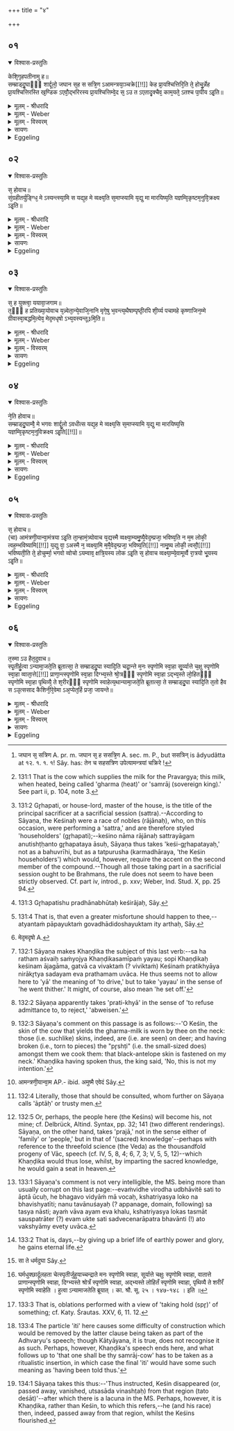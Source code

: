 +++
title = "४"

+++


## ०१


<details open><summary>विश्वास-प्रस्तुतिः</summary>

केशि᳘गृहपतीनामु ह॥  
सम्म्राड्दु᳘घाᳫँ᳭ शार्द्दूलो᳘ जघान स᳘ह स सत्रि᳘ण ऽआमन्त्रया᳘ञ्चक्रे[[!!]] केह प्रा᳘यश्चित्तिरि᳘ति ते᳘ होचु᳘र्न्नेह प्रा᳘यश्चित्तिरस्ति ख᳘ण्डिक ऽएवौ᳘द्भरिरस्य प्रा᳘यश्चित्तिम्वे᳘द स᳘ ऽउ त ऽएतादृ᳘क्चैव᳘ काम᳘यते᳘ ऽतश्च पा᳘पीय ऽइ᳘ति॥
</details>

<details><summary>मूलम् - श्रीधरादि</summary>

केशि᳘गृहपतीनामु ह॥  
सम्म्राड्दु᳘घाᳫँ᳭ शार्द्दूलो᳘ जघान स᳘ह स सत्रि᳘ण ऽआमन्त्रया᳘ञ्चक्रे[[!!]] केह प्रा᳘यश्चित्तिरि᳘ति ते᳘ होचु᳘र्न्नेह प्रा᳘यश्चित्तिरस्ति ख᳘ण्डिक ऽएवौ᳘द्भरिरस्य प्रा᳘यश्चित्तिम्वे᳘द स᳘ ऽउ त ऽएतादृ᳘क्चैव᳘ काम᳘यते᳘ ऽतश्च पा᳘पीय ऽइ᳘ति॥
</details>

<details><summary>मूलम् - Weber</summary>

केशि᳘गृहपतीनामु ह॥  
सम्राड्दु᳘घां शार्दूलो᳘ जघान स᳘ ह ससत्त्रि᳘ण [^wbr_1] आमन्त्रयां᳘ चक्रेॗ केह प्रा᳘यश्चित्तिरि᳘ति ते᳘ होचुॗर्नेह प्रा᳘यश्चित्तिरस्ति ख᳘ण्डिक एवौ᳘द्भारिरस्य प्रा᳘यश्चित्तिं वेद स᳘ उ त एतादृ᳘क्चैव᳘ काम᳘यते᳘ऽतश्च पा᳘पीय इ᳘ति॥  

[^wbr_1]: जघान स᳘ सत्रिण A. pr. m. जघान स᳘ ह ससत्रि᳘ण A. sec. m. P., but ससत्रिन् is âdyudâtta at १२. १. १. १! Sây. has: तेन च सहसत्रिण उपेत्यामन्त्रयां चक्रिरे !
</details>

<details><summary>मूलम् - विस्वरम्</summary>

**अथ पशुप्रायश्चित्तीयाः स्पृतिहोमाः ।**
 
केशिगृहपतीनामु ह सम्राड्दुघां शार्द्दूलो जघान । सह स सत्रिण आमंत्रयांचक्रे; केह प्रायश्चित्तिरिति । ते होचुः- नेह प्रायश्चित्तिरस्ति । खण्डिक एवौद्भरिरस्य प्रायश्चित्तिं वेद । स उ त एतादृक् चैव कामयते । अतश्च पापीय इति ॥ १ ॥ 
</details>

<details><summary>सायणः</summary>

अथ स्पृत्याख्यान् होमान् पशुप्रायश्चित्ततया विधातुं आख्यायिकामाह- **केशिगृहपतीनामु हे**त्यादिना । पुरा किल केशिनो नाम राजानः सत्रयागमनुतिष्ठन्तः गृहपतय आसुः । तेषां 'सम्राड्दुघां' प्रवर्ग्यदोहनार्थां गां 'शार्दूलः' दुष्टमृगः 'जघान' । तेन च 'सह स सत्रिणः' उपेत्य 'आमन्त्रयांचक्रे' । कथमिह धर्मधुग्हननविषये 'का प्रायश्चित्तिरिति' तेन पृष्टास्ते 'नेह प्रायश्चित्तिः अस्ति' इति उक्त्वा प्रायश्चित्तज्ञमकथयन् । उद्भरिपुत्रः 'खण्डिक एवास्य प्रायश्चित्तं' जानाति । 'सः' एव 'एतादृक्' एतादृशमेव 'कामयते' । कीदृशमिति तदाह- **अतश्च पापीय** इति । अत्यन्तं पापयुक्तं गोवधादिदोषयुक्तमित्यर्थः । तस्मात्तमेव पृच्छेति ॥ १ ॥ 
</details>

<details><summary>Eggeling</summary>

1. Now, once upon a time, a tiger killed the samrāj-cow [^egg_401] of those (who were sacrificing) with (the king of the) Keśin as their Gr̥hapati [^egg_402]. He (the king [^egg_403]) said to his fellow-sacrificers, 'What atonement is there for this?' They replied, 'There is no atonement for this: Khaṇḍika Audbhāri alone knows an atonement for it; but he certainly desires as much as this, and worse than this [^egg_404], (to happen) to thee.'

[^egg_401]: 131:1 That is the cow which supplies the milk for the Pravargya; this milk, when heated, being called 'gharma (heat)' or 'samrāj (sovereign king).' See part ii, p. 104, note 3.

[^egg_402]: 131:2 Gr̥hapati, or house-lord, master of the house, is the title of the principal sacrificer at a sacrificial session (sattra).--According to Sāyaṇa, the Keśinaḥ were a race of nobles (rājānaḥ), who, on this occasion, were performing a 'sattra,' and are therefore styled 'householders' (gr̥hapati);--keśino nāma rājānaḥ sattrayāgam anutishṭḥanto gr̥hapataya āsuḥ, Sāyaṇa thus takes 'keśi-gr̥hapatayaḥ,' not as a bahuvrīhi, but as a tatpurusha (karmadhāraya, 'the Keśin householders') which would, however, require the accent on the second member of the compound.--Though all those taking part in a sacrificial session ought to be Brahmans, the rule does not seem to have been strictly observed. Cf. part iv, introd., p. xxv; Weber, Ind. Stud. X, pp. 25 94.

[^egg_403]: 131:3 Gr̥hapatishu pradhānabhūtaḥ keśirājaḥ, Sāy.

[^egg_404]: 131:4 That is, that even a greater misfortune should happen to thee,--atyantaṁ pāpayuktaṁ govadhādidoshayuktam ity arthaḥ, Sāy.
</details>


## ०२


<details open><summary>विश्वास-प्रस्तुतिः</summary>

स᳘ होवाच॥  
सं᳘ग्रहीतर्युङ्ग्धि᳘ मे ऽस्यन्त्स्या᳘मि स यद्य᳘ह मे व्वक्ष्य᳘ति स᳘माप्स्यामि य᳘द्यु मा मारयिष्य᳘ति यज्ञम्वि᳘कृष्टम᳘नुवि᳘क्रक्ष्य ऽइ᳘ति॥
</details>

<details><summary>मूलम् - श्रीधरादि</summary>

स᳘ होवाच॥  
सं᳘ग्रहीतर्युङ्ग्धि᳘ मे ऽस्यन्त्स्या᳘मि स यद्य᳘ह मे व्वक्ष्य᳘ति स᳘माप्स्यामि य᳘द्यु मा मारयिष्य᳘ति यज्ञम्वि᳘कृष्टम᳘नुवि᳘क्रक्ष्य ऽइ᳘ति॥
</details>

<details><summary>मूलम् - Weber</summary>

स᳘ होवाच॥  
सं᳘ग्रहीतर्युङ्ग्धि᳘ मे स्यन्त्स्या᳘मि स यद्य᳘ह मे वक्ष्य᳘ति स᳘माप्स्यामि य᳘द्यु मा मारयिष्य᳘ति यज्ञं वि᳘कृष्टम᳘नु वि᳘क्रक्ष्य इ᳘ति॥
</details>

<details><summary>मूलम् - विस्वरम्</summary>

स होवाच- संग्रहीतर्युङ्धि मे । स्यन्त्स्यामि । स यद्यह मे वक्ष्यति । समाप्स्यामि । यद्यु मा मारयिष्यति । यज्ञं विकृष्टमनुविक्रक्ष्य इति ॥ २ ॥ 
</details>

<details><summary>सायणः</summary>

अथ गृहपतिषु प्रधानभूतः केशिराजः रथयंतारमुवाच- मे रथं 'युङ्धि' योजय । 'स्यन्त्स्यामि' गमिष्यामि । 'सः' ह खण्डिकः 'यदि अह मे वक्ष्यति' प्रायश्चित्तिं तर्हि 'समाप्स्यामि' सत्रम् । अथ प्रायश्चित्तिकथनमकृत्वा निराकरिष्यति । तदा 'विकृष्टं' विकारं प्राप्तं 'यज्ञमनु' अहमपि 'विक्रक्ष्ये' विकारं प्राप्स्ये ॥ २ ॥ 
</details>

<details><summary>Eggeling</summary>

2. He said, 'Charioteer, put to my horses; I shall drive thither: if so be he will tell me, I shall succeed (with my sacrifice); but if he will have me die, I shall be shattered along with the shattered sacrifice.'
</details>


## ०३


<details open><summary>विश्वास-प्रस्तुतिः</summary>

स᳘ ह युक्त्वा᳘ ययावा᳘जगाम॥  
त᳘ᳫँ᳘ ह प्रतिख्या᳘योवाच य᳘न्न्वेता᳘न्ये᳘वाजि᳘नानि मृगे᳘षु भ᳘वन्त्य᳘थैषाम्पृष्ठी᳘रपि शी᳘र्य्य पचामहे कृष्णाजिन᳘म्मे ग्रीवास्वा᳘बद्धमि᳘त्येव᳘ मेद᳘मधृषो ऽभ्य᳘वस्यन्तू३मि᳘ति॥
</details>

<details><summary>मूलम् - श्रीधरादि</summary>

स᳘ ह युक्त्वा᳘ ययावा᳘जगाम॥  
त᳘ᳫँ᳘ ह प्रतिख्या᳘योवाच य᳘न्न्वेता᳘न्ये᳘वाजि᳘नानि मृगे᳘षु भ᳘वन्त्य᳘थैषाम्पृष्ठी᳘रपि शी᳘र्य्य पचामहे कृष्णाजिन᳘म्मे ग्रीवास्वा᳘बद्धमि᳘त्येव᳘ मेद᳘मधृषो ऽभ्य᳘वस्यन्तू३मि᳘ति॥
</details>

<details><summary>मूलम् - Weber</summary>

स᳘ ह युक्त्वा᳘ ययावा᳘जगाम॥  
त᳘ᳫं᳘ ह प्रतिख्या᳘योवाच यॗन्न्वेता᳘न्येॗवाजि᳘नानि मृगे᳘षु भ᳘वन्त्य᳘थैषाम् पृष्टी᳘रपिशी᳘र्य पचामहे कृष्णाजिन᳘म् मे ग्रीवास्वा᳘बद्धमि᳘त्येव᳘ मेद᳘मधृषोऽभ्य᳘वस्यन्त्तू३ मि᳘ति [^wbr_2] ॥  

[^wbr_2]: मेद᳘मदृषो A.
</details>

<details><summary>मूलम् - विस्वरम्</summary>

स ह युक्त्वा ययौ । आजगाम । तं ह प्रतिख्यायोवाच । यन्नु एतान्येवाजिनानि मृगेषु भवन्ति । अथैषां पृष्ठीरपि शीर्य पचामहे । कृष्णाजिनं मे ग्रीवास्वाबद्धमिति । एव मेदमधृषो ऽभ्यवस्यन्तू ३ मिति ॥ ३ ॥ 
</details>

<details><summary>सायणः</summary>

'स ह' रथमश्वैः संयोज्य खंडिकसमीपं 'ययौ' । सो ऽपि खण्डिकः 'तं' केशिनं 'आजगाम' । गत्वा च विवक्तुं केशिनं 'प्रतिख्याय' निराकृत्य स्वयमेव प्रथमं 'उवाच' । हे केशिन् ! त्वया यत् धर्मदुघाया गोः अजिनं ग्रीवासु धृतम् । 'एतान्येव' एतादृशान्येव 'अजिनानि मृगेषु भवंति' उपलभ्यन्ते । 'अथैषां' मध्ये 'पृष्ठीः' अल्पशरीरा मृगीरपि 'शीर्य' विशरणं कृत्वा 'पचामहे' । तदीयं 'कृष्णाजिनं मे ग्रीवासु' कण्ठे 'आबद्धं' 'इति' 'अभ्यवस्यन्तुं' हन्तुं 'मा' मां 'इदमधृषः' धार्ष्ट्यं कृतवान् ॥ ३ ॥ 
</details>

<details><summary>Eggeling</summary>

3. Having put to the horses, he drove off, and

came thither [^egg_405]. When he (Khaṇḍika) saw [^egg_406] him, he said, 'Seeing that there are those skins on deer, we break their ribs and cook them: the skin of the black antelope is attached to my neck [^egg_407]--is it with thoughts such as these that thou hast dared to drive over to me?'

[^egg_405]: 132:1 Sāyaṇa makes Khaṇḍika the subject of this last verb:--sa ha ratham aśvaiḥ saṁyojya Khaṇḍikasamīpaṁ yayau; sopi Khaṇḍikaḥ keśinam ājagāma, gatvā ca vivaktaṁ (? viviktaṁ) Keśinaṁ pratikhyāya nirākr̥tya sadayam eva prathamam uvāca. He thus seems not to allow here to 'yā' the meaning of 'to drive,' but to take 'yayau' in the sense of 'he went thither.' It might, of course, also mean 'he set off.'

[^egg_406]: 132:2 Sāyaṇa apparently takes 'prati-khyā' in the sense of 'to refuse admittance to, to reject,' 'abweisen.'

[^egg_407]: 132:3 Sāyaṇa's comment on this passage is as follows:--'O Keśin, the skin of the cow that yields the gharma-milk is worn by thee on the neck: those (i.e. suchlike) skins, indeed, are (i.e. are seen) on deer; and having broken (i.e., torn to pieces) the "pr̥shṭi" (i.e. the small-sized does) amongst them we cook them: that black-antelope skin is fastened on my neck.' Khaṇḍika having spoken thus, the king said, 'No, this is not my intention.'
</details>


## ०४


<details open><summary>विश्वास-प्रस्तुतिः</summary>

ने᳘ति होवाच॥  
सम्म्राड्दु᳘घाम्वै᳘ मे भगवः शार्द्दू᳘लो ऽवधीत्स यद्य᳘ह मे व्वक्ष्य᳘सि स᳘माप्स्यामि य᳘द्यु मा मारयिष्य᳘सि यज्ञम्वि᳘कृष्टम᳘नुविक्रक्ष्य ऽइ᳘ति[[!!]]॥
</details>

<details><summary>मूलम् - श्रीधरादि</summary>

ने᳘ति होवाच॥  
सम्म्राड्दु᳘घाम्वै᳘ मे भगवः शार्द्दू᳘लो ऽवधीत्स यद्य᳘ह मे व्वक्ष्य᳘सि स᳘माप्स्यामि य᳘द्यु मा मारयिष्य᳘सि यज्ञम्वि᳘कृष्टम᳘नुविक्रक्ष्य ऽइ᳘ति[[!!]]॥
</details>

<details><summary>मूलम् - Weber</summary>

ने᳘ति होवाच॥  
सम्राड्दु᳘घां वै᳘ मे भगवः शार्दूॗलोऽवधीत्स यद्य᳘ह मे वक्ष्य᳘सि स᳘माप्स्यामि य᳘द्यु मा मारयिष्य᳘सि यज्ञं वि᳘कृष्टम᳘नु वि᳘क्रक्ष्य इ᳘ति॥
</details>

<details><summary>मूलम् - विस्वरम्</summary>

नेति होवाच । सम्राड्दुघां वै मे भगवः शार्दूलो ऽवधीत् । स यद्यह मे वक्ष्यसि । रामाप्स्यामि । यद्यु मा मारयिष्यसि । यज्ञं विकृष्टमनुविक्रक्ष्य इति ॥ ४ ॥ 
</details>

<details><summary>सायणः</summary>

एवं तेन खंडिकेनोक्ते 'सः' 'राजा' 'नेति होवाच' अयमभिप्रायो न भवति । किंतु हे भगवन् ! 'सम्राड्दुघां' 'शार्द्दूलो ऽवधीत्' । तस्मात् 'सः' त्वं 'यद्यह' यद्येव 'मे' 'वक्ष्यसि' तस्य समाधानोपायं तर्हि यज्ञं 'समाप्स्यामि' । अथ 'यदि उ' 'मा' मां 'मारयिष्यसि' तदा यज्ञं न समाप्स्यामि । तथा सति तदा स यज्ञो विकृष्टो भविष्यति । तं 'विकृष्टं यज्ञमनु' अहमपि 'विक्रक्ष्ये' इत्युवाच ॥ ४ ॥
</details>

<details><summary>Eggeling</summary>

4. 'Not so,' he replied; 'a tiger has killed my samrāj-cow, reverend sir; if so be thou wilt tell me, I shall succeed; but if thou wilt have me die, I shall be shattered along with the shattered sacrifice.'
</details>


## ०५


<details open><summary>विश्वास-प्रस्तुतिः</summary>

स᳘ होवाच॥  
(चा) आमंत्रणी᳘यान्वा᳘मंत्रया ऽइ᳘ति ता᳘न्हामं᳘त्र्योवाच य᳘द्यस्मै व्वक्ष्या᳘म्यमु᳘ष्यै᳘वेद᳘म्प्रजा᳘ भविष्य᳘ति न म᳘म लोकी᳘ त्वह᳘म्भविष्यामि[[!!]] य᳘द्यु वा᳘ ऽअस्मै न᳘ व्वक्ष्या᳘मि म᳘मै᳘वेद᳘म्प्रजा᳘ भविष्य᳘ति[[!!]] नामु᳘ष्य लोकी᳘ त्वसौ᳘[[!!]] भविष्यती᳘ति ते᳘ होचुर्म्मा᳘ भगवो व्वोचो ऽयम्वाव᳘ क्षत्रि᳘यस्य लोक ऽइ᳘ति स᳘ होवाच व्वक्ष्या᳘म्ये᳘वामूर्व्वै रा᳘त्रयो भू᳘यस्य ऽइ᳘ति॥
</details>

<details><summary>मूलम् - श्रीधरादि</summary>

स᳘ होवाच॥  
(चा) आमंत्रणी᳘यान्वा᳘मंत्रया ऽइ᳘ति ता᳘न्हामं᳘त्र्योवाच य᳘द्यस्मै व्वक्ष्या᳘म्यमु᳘ष्यै᳘वेद᳘म्प्रजा᳘ भविष्य᳘ति न म᳘म लोकी᳘ त्वह᳘म्भविष्यामि[[!!]] य᳘द्यु वा᳘ ऽअस्मै न᳘ व्वक्ष्या᳘मि म᳘मै᳘वेद᳘म्प्रजा᳘ भविष्य᳘ति[[!!]] नामु᳘ष्य लोकी᳘ त्वसौ᳘[[!!]] भविष्यती᳘ति ते᳘ होचुर्म्मा᳘ भगवो व्वोचो ऽयम्वाव᳘ क्षत्रि᳘यस्य लोक ऽइ᳘ति स᳘ होवाच व्वक्ष्या᳘म्ये᳘वामूर्व्वै रा᳘त्रयो भू᳘यस्य ऽइ᳘ति॥
</details>

<details><summary>मूलम् - Weber</summary>

स᳘ होवाच॥  
आमन्त्रणी᳘यान्न्वा᳘मन्त्रया [^wbr_3] इ᳘ति ता᳘न्हाम᳘न्त्र्योवाच य᳘द्यस्मै वक्ष्या᳘म्यमु᳘ष्यैॗवेद᳘म् प्रजा᳘ भविष्य᳘ति न म᳘म लोकी त्व᳘ह᳘म् भविष्यामि य᳘द्यु वा᳘ अस्मै न᳘ वक्ष्या᳘मि म᳘मैॗवेद᳘म् प्रजा᳘ भविष्य᳘तिॗ नामु᳘ष्य लोकी त्व᳘सौ᳘ भविष्यती᳘ति ते᳘ होचुर्मा᳘ भगवो वोचोऽयं वाव᳘ क्षत्रि᳘यस्य लोक इ᳘ति स᳘ होवाच वक्ष्या᳘म्येॗवामूर्वै रा᳘त्रयो भू᳘यस्य इ᳘ति॥  

[^wbr_3]: आमन्त्रणी᳘यान्वा᳘म AP.- ibid. अमुष्मै एवेदं Sây.
</details>

<details><summary>मूलम् - विस्वरम्</summary>

स होवाच- आमंत्रणीयान्वामंत्रया इति । तान् हामंत्र्योवाच । यद्यस्मै वक्ष्यामि; अमुष्यैवेदं प्रजा भविष्यति, न मम, लोकी त्वहं भविष्यामि । यद्यु वा अस्मै न वक्ष्यामि; ममैवेदं प्रजा भविष्यति, नामुष्य, लोकी त्वसौ भविष्यतीति । ते होचुः- मा भगवो वोचः । अयं वाव क्षत्त्रियस्य लोक इति । स होवाच- वक्ष्याम्येव, अमूर्वै रात्रयो भूयस्य इति ॥ ५ ॥ 
</details>

<details><summary>सायणः</summary>

'स होवाच' एवमुक्तः खंडिकः कथनविषये संदिहानः सन् 'आमंत्रणीयान्' आत्मीयान् 'उत्' क्षिप्रं 'आमंत्रयै' आह्वयै इत्युवाच । तानामंत्रणीयान् 'आमंत्र्य' इत्थमुवाच । हे विचारकाः ! शृणुत । 'यदि अस्मै' केशिने 'वक्ष्यामि' प्रायश्चित्तविधां तर्हि 'अमुष्य' केशिनः 'एव' 'इदं' सर्वं 'प्रजा' भविष्यति, 'न मम' भविष्यति प्रजा । विद्याप्राप्तये अस्मत्तो ऽपतत्वात् । परं 'अहं' 'लोकी' विद्याप्रदानसुकृतेन परलोकवानेव भविष्यामि । यदि 'अस्मै न वक्ष्यामि' । तर्हि 'ममैव' 'प्रजा भविष्यति' । 'नामुष्य' राज्ञः, प्रजाफलसाधनविद्याया अप्राप्तत्वात् । न पुनः 'लोकी' लोकवान् 'असौ' राजा 'भविष्यति' । कर्मवैगुण्यस्य अपरिहारिष्यमाणत्वात् । एवं विरोधे उद्भाविते सति 'ते' आप्ता 'ऊचुः'- हे भगवः ! विद्यां 'मा वोचः' । क्षत्रियस्यास्य लोको न भविष्यतीति । ननु- तवानुशयः स तस्य नास्तीति । 'अयं वाव' अयमेव खलु 'क्षत्रियस्य लोकः' । तस्मात् सो ऽस्त्यत्र । तैः एवमुक्ते सति 'सः' खंडिकः तद्वचनमतिक्रम्य 'उवाच' । एतल्लोकसंबंधिन्यो रात्रयः अल्पीयस्यः । 'अमू रात्रयः' परलोकसंबंधिन्यो बह्व्यो भवंति । अतः 'वक्ष्याम्येव' इत्युवाच ॥ ५ ॥ 
</details>

<details><summary>Eggeling</summary>

5. He said, 'I will take counsel with my counsellors [^egg_408].' Having called them to counsel, he said, 'If I tell him, his race, not mine, will prevail here [^egg_409],

[^egg_408]: 132:4 Literally, those that should be consulted, whom further on Sāyaṇa calls 'āptāḥ' or trusty men.

[^egg_409]: 132:5 Or, perhaps, the people here (the Keśins) will become his, not mine; cf. Delbrück, Altind. Syntax, pp. 32; 141 (two different renderings). Sāyaṇa, on the other hand, takes 'prajā,' not in the sense either of 'family' or 'people,' but in that of '(sacred) knowledge'--perhaps with reference to the threefold science (the Veda) as the  thousandfold progeny of Vāc, speech (cf. IV, 5, 8, 4; 6, 7, 3; V, 5, 5, 12)--which Khaṇḍika would thus lose, whilst, by imparting the sacred knowledge, he would gain a seat in heaven.

but I shall gain the (other) world; and if I do not tell him, my own race, not his, will prevail here, but he will gain the (other) world.' They said, 'Do not tell him, reverend sir, for, surely, this (the earth) is the Kshatriya's world [^egg_410].' He replied, 'Nay, I will tell him: there are more nights [^egg_411] up yonder.'

[^egg_410]: 133:1 Sāyaṇa's comment is not very intelligible, the MS. being more than usually corrupt on this last page:--evaṁvidhe virodha udbhāvitê sati to āptā ūcuḥ, he bhagavo vidyāṁ mā vocaḥ, kshatriyasya loko na bhavishyatīti; nanu tavānuśayaḥ (? appanage, domain, following) sa tasya nāsti; ayaṁ vāva ayam eva khalu, kshatriyasya lokas tasmāt sauspatrāter (?) evam ukte sati sadvecenarāpatra bhavānti (!) ato vakshyāmy evety uvāca.

[^egg_411]: 133:2 That is, days,--by giving up a brief life of earthly power and glory, he gains eternal life.
</details>


## ०६


<details open><summary>विश्वास-प्रस्तुतिः</summary>

त᳘स्मा ऽउ हैत᳘दुवाच॥  
स्पृ᳘तीर्हु᳘त्वा ऽन्यामा᳘जते᳘ति ब्रूतात्सा᳘ ते सम्म्राड्दु᳘घा स्यादि᳘ति चद्रा᳘न्त्ते म᳘नः स्पृणोमि स्वा᳘हा सू᳘र्य्यात्ते च᳘क्षु स्पृणोमि स्वा᳘हा व्वाता᳘त्ते[[!!]] प्राणा᳘न्त्स्पृणोमि स्वा᳘हा दिग्भ्य᳘स्ते श्रो᳘त्रᳫँ᳭ स्पृणोमि स्वा᳘हा ऽद्भ्य᳘स्ते लो᳘हितᳫँ᳭ स्पृणोमि स्वा᳘हा पृथिव्यै᳘ ते श᳘रीरᳫँ᳭ स्पृणोमि स्वाहेत्य᳘थान्यामा᳘जते᳘ति ब्रूतात्सा᳘ ते सम्म्राड्दु᳘घा स्यादि᳘ति त᳘तो हैव स ऽउ᳘त्ससाद कैशिनी᳘रे᳘वेमा ऽअ᳘प्येत᳘र्हि प्रजा᳘ जायन्ते॥
</details>

<details><summary>मूलम् - श्रीधरादि</summary>

त᳘स्मा ऽउ हैत᳘दुवाच॥  
स्पृ᳘तीर्हु᳘त्वा ऽन्यामा᳘जते᳘ति ब्रूतात्सा᳘ ते सम्म्राड्दु᳘घा स्यादि᳘ति चद्रा᳘न्त्ते म᳘नः स्पृणोमि स्वा᳘हा सू᳘र्य्यात्ते च᳘क्षु स्पृणोमि स्वा᳘हा व्वाता᳘त्ते[[!!]] प्राणा᳘न्त्स्पृणोमि स्वा᳘हा दिग्भ्य᳘स्ते श्रो᳘त्रᳫँ᳭ स्पृणोमि स्वा᳘हा ऽद्भ्य᳘स्ते लो᳘हितᳫँ᳭ स्पृणोमि स्वा᳘हा पृथिव्यै᳘ ते श᳘रीरᳫँ᳭ स्पृणोमि स्वाहेत्य᳘थान्यामा᳘जते᳘ति ब्रूतात्सा᳘ ते सम्म्राड्दु᳘घा स्यादि᳘ति त᳘तो हैव स ऽउ᳘त्ससाद कैशिनी᳘रे᳘वेमा ऽअ᳘प्येत᳘र्हि प्रजा᳘ जायन्ते॥
</details>

<details><summary>मूलम् - Weber</summary>

त᳘स्मा उ हैत᳘दुवाच॥  
स्पृ᳘तीर्हुॗत्वान्यामा᳘जते᳘ति ब्रूतात्सा᳘ ते सम्राड्दु᳘घा स्यादि᳘ति चन्द्रा᳘त्ते म᳘न स्पृणोमि स्वा᳘हा सू᳘र्यात्ते च᳘क्षु स्पृणोमि स्वा᳘हा वा᳘तात्ते प्राणा᳘न्त्स्पृणोमि स्वा᳘हा दिग्भ्य᳘स्ते श्रो᳘त्रᳫं स्पृणोमि स्वा᳘हाद्भ्य᳘स्ते लो᳘हितᳫं स्पृणोमि स्वा᳘हा पृथिव्यै᳘ ते श᳘रीरᳫं स्पृणोमि स्वाहेत्य᳘थान्यामा᳘जते᳘ति ब्रूतात्सा᳘ ते सम्राड्दु᳘घा [^wbr_4] स्यादि᳘ति त᳘तो हैव स उ᳘त्ससाद कैशिनी᳘रेॗवेमा अ᳘प्येत᳘र्हि प्रजा᳘ जायन्ते॥  

[^wbr_4]: सा ते धर्मदुघा Sây.
</details>

<details><summary>मूलम् - विस्वरम्</summary>

तस्मा उ हैतदुवाच- स्पृतीर्हुत्वा ऽन्यामाजतेति ब्रूतात् । सा ते सम्राड्दुघा स्यादिति । **"चंद्रात्ते मनः स्पृणोमि स्वाहा । सूर्यात्ते चक्षुः स्पृणोमि स्वाहा । वातात्ते प्राणान् स्पृणोमि स्वाहा । दिग्भ्यस्ते श्रोत्रं स्पृणोमि स्वाहा । अद्भ्यस्ते लोहितं स्पृणोमि स्वाहा । पृथिव्यै ते शरीरं स्पृणोमि स्वाहा"** इति । अथान्यामाजतेति ब्रूतात् । सा ते सम्राड्दुघा स्यादिति । ततो हैव स उत्ससाद । कैशिनीरेवेमा अप्येतर्हि प्रजा जायन्ते ॥ ६ ॥ 
</details>

<details><summary>सायणः</summary>

एवमुक्त्वा खंडिकः 'तस्मै' खलु 'एतत्' वक्ष्यमाणमुवाच- **स्पृतीर्हुत्वे**ति [^१_२१५] । होममंत्रेषु "स्पृणोमि"- इति लिंगात् एता आहुतयः स्पृतयः प्रापकत्वात् 'स्पृतीः' ताः 'हुत्वा' 'अन्यां' दोहार्थं 'आजत' दोग्ध्रीमाजत आगमयत 'इति ब्रूतात्' । तथाभिधानस्य प्रयोजनकथनम्- **सा त** इति । **घर्मधुगि**ति । 'घर्मः' प्रवर्ग्यः तदर्थं या दुह्यते सा 'घर्मदुघा' । इदानीं स्पृतीराह- **चंद्रात्ते मनः स्पृणोमीत्या**दिना । प्रस्तुतत्वात् घर्मदुघा संबोध्यते । अथवा पशोर्मारणात् संज्ञप्यमानः पशुः संबोध्यते । हे गौः ! हे पशो ! वा 'ते' तव 'मनः' चंद्रात्सकाशात् तेन च मनः 'स्पृणोमि' प्रीणयामि प्रलयामि वा मनसश्चंद्रदेवताकत्वात् । तद्देवताभ्यः एता आहुतयः 'स्वाहा' सुहुता भवन्तु । एवं 'सूर्यात्ते चक्षुः'  I 'वातात्ते प्राणान्' । 'दिग्भ्यस्ते श्रोत्रम् ।' 'अद्भ्यस्ते लोहितम' । 'पृथिव्यै ते शरीरम्' । इति पंचमन्त्रेषु सूर्यादेश्चक्षुराद्यभिमानित्वात् । 'तस्मात्ते' तव चक्षुरादीन् स्पृणोमीति व्याख्येयम् । स्पृतीर्हुत्वा ऽन्यामाजतेति वचनं दर्शयति- **अथान्यामाजते**ति । व्याख्यातम् । एवमुपदिष्टः 'सः' केशी 'ततः' देशात् 'उत्ससाद' गतवानभूत् । तस्मात् 'अप्येतर्हि' इदानीमपि इमा वर्तमानाः 'प्रजाः' 'कैशिनीरेव' केशवत्य एव । अथवा केशसंबंधिन्यः 'जायन्ते' । केशिना प्रजाभिवृद्धिकरविद्याया लब्धत्वात् ॥ ६ ॥ 

[^१_२१५]: घर्मधुक्छार्दूलहता चेत्स्पृतीर्जुहुयाच्चन्द्राते मनः स्पृणोमि स्वाहा, सूर्यात्ते चक्षुः स्पृणोमि स्वाहा, वातात्ते प्राणान्स्पृणोमि स्वाहा, दिग्भ्यस्ते श्रोत्रँ स्पृणोमि स्वाहा, अद्भ्यस्ते लोहितँ स्पृणोमि स्वाहा, पृथिव्यै ते शरीरँ स्पृणोमि स्वाहेति । हुत्वा ऽन्यामाजतेति ब्रूयात् । का. श्रौ. सू. २५ । १४७-१४८ । इति ॥ 

इति श्रीसायणाचार्यविरचिते माधवीये वेदार्थप्रकाशे माध्यन्दिनीयशतपथब्राह्मणभाष्ये एकादशकाण्डे ऽष्टमे ऽध्याये चतुर्थं ब्राह्मणम् ॥ (११ । ८ । ४) ॥ 

वेदार्थस्य प्रकाशेन तमो हार्द्दं निवारयन् । 
पुमर्थांश्चतुरो देयाद् विद्यातीर्थमहेश्वरः ॥ १ ॥

ब्रह्माण्डं गोसहस्रं कनकहयतुलापूरुषौ स्वर्णगर्भं,
सप्ताब्धीन्पञ्चसीरींस्त्रिदशतरुलताधेनुसौवर्णभूमीः । 
रत्नोस्रां रुक्मवाजिद्विपमहितरथौ सायणिः सिङ्गणार्यो,
व्यश्राणीद्विश्वचक्रं प्रथितविधिमहाभूतयुक्तं घटं च ॥ 

धान्याद्रिं धन्यजन्मा तिलभवमतुलः स्वर्णजं वर्णमुख्यः,
कार्पासीयं कृपावान्गुडकृतमजडो राजतं राजपूज्यः ।
आज्योत्थं प्राज्यजन्मा लवणजमनृणः शार्करं चार्कतेजा,
रत्नाढ्यो रत्नरूपं गिरिमकृत मुदा पात्रसात्सिङ्गणार्यः ॥

इति श्रीमद्राजाधिराजपरमेश्वरवैदिकमार्गप्रवर्त्तकश्रीहरिहरमहाराजसाम्राज्यधुरन्धरेण सायणाचार्येण विरचिते माधवीये वेदार्थप्रकाशे माध्यन्दिनीयशतपथब्राह्मणभाष्ये एकादशकाण्डे अष्टमो ऽध्यायः समाप्तः ॥ (११-८) ॥ 

इति संग्रहापरनामधेयमष्टाध्यायीनामकम् एकादशं काण्डं समाप्तम् ॥ 
</details>

<details><summary>Eggeling</summary>

6. And, accordingly, he then said to him,--'Having offered the Spr̥tis [^egg_412], he (the Adhvaryu) should say, "Drive up another (cow)!" and that one should be thy samrāj-cow [^egg_413].'--'[Having offered. with,] "From the moon I take thy mind, hail!--From the sun I take thine eye, hail!--From the wind I take thy breathings, hail!--From the regions I take thine ear, hail!--From the waters I take thy blood, hail!--From the earth

[^egg_412]: 133:3 That is, oblations performed with a view of 'taking hold (spr̥)' of something; cf. Katy. Śrautas. XXV, 6, 11. 12.

[^egg_413]: 133:4 The particle 'iti' here causes some difficulty of construction which would be removed by the latter clause being taken as part of the Adhvaryu's speech; though Kātyāyana, it is true, does not recognise it as such. Perhaps, however, Khaṇḍika's speech ends here, and what follows up to 'that one shall be thy samrāj-cow' has to be taken as a ritualistic insertion, in which case the final 'iti' would have some such meaning as 'having been told thus.'

 I take thy body, hail!" let him then say, "Drive up another (cow)!" and that one shall be thy samrāg cow!' He then departed from thence [^egg_414], and, verily, members of the Keśin race are born here even to this day.

[^egg_414]: 134:1 Sāyaṇa takes this thus:--'Thus instructed, Keśin disappeared (or, passed away, vanished, utsasāda vinashṭaḥ) from that region (tato deśāt)'--after which there is a lacuna in the MS. Perhaps, however, it is Khaṇḍika, rather than Keśin, to which this refers,--he (and his race) then, indeed, passed away from that region, whilst the Keśins flourished.
</details>

